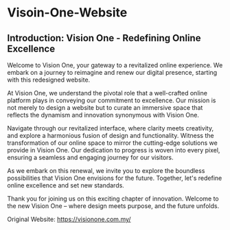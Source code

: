 # Visoin-One-Website

## Introduction: Vision One - Redefining Online Excellence

Welcome to Vision One, your gateway to a revitalized online experience. We embark on a journey to reimagine and renew our digital presence, starting with this redesigned website.

At Vision One, we understand the pivotal role that a well-crafted online platform plays in conveying our commitment to excellence. Our mission is not merely to design a website but to curate an immersive space that reflects the dynamism and innovation synonymous with Vision One.

Navigate through our revitalized interface, where clarity meets creativity, and explore a harmonious fusion of design and functionality. Witness the transformation of our online space to mirror the cutting-edge solutions we provide in Vision One. Our dedication to progress is woven into every pixel, ensuring a seamless and engaging journey for our visitors.

As we embark on this renewal, we invite you to explore the boundless possibilities that Vision One envisions for the future. Together, let's redefine online excellence and set new standards.

Thank you for joining us on this exciting chapter of innovation. Welcome to the new Vision One – where design meets purpose, and the future unfolds.

Original Website: https://visionone.com.my/ 
